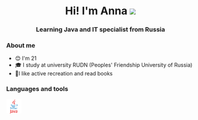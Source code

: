 <h1 align="center">Hi! I'm Anna
<img src="https://github.com/blackcater/blackcater/raw/main/images/Hi.gif" height="32"/></h1>
<h3 align="center">Learning Java and IT specialist from Russia</h3>
<h3 align="left">About me</h3>
<ul>
  <li>😊 I'm 21</li>
  <li>🎓 I study at university RUDN (Peoples' Friendship University of Russia)</li>
  <li>🌳I like active recreation and read books</li>  
</ul>
<h3 align="left">Languages and tools</h3>
<div>
  <img src="https://github.com/devicons/devicon/blob/master/icons/java/java-original-wordmark.svg" title="Java" alt="Java" width="40" height="40"/>&nbsp;
  
</div>
